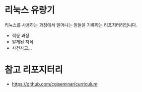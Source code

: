 # 리눅스 유랑기
리눅스를 사용하는 과정에서 일어나는 일들을 기록하는 리포지터리입니다.
- 적응 과정
- 알게된 지식
- 사건사고...

# 참고 리포지터리
- https://github.com/cgiseminar/curriculum
